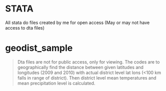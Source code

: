 # STATA
All stata do files created by me for open access (May or may not have access to dta files)

# geodist_sample
>Dta files are not for public access, only for viewing.
>The codes are to geographically find the distance between given latitudes and longitudes (2009 and 2010) with actual district level lat lons (<100 km falls in range of district).
>Then district level mean temperatures and mean precipitation level is calculated.
